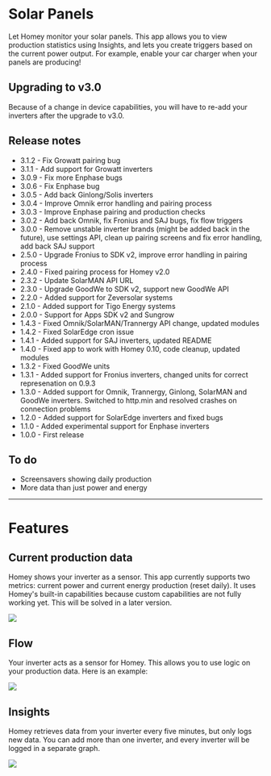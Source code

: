 # Solar Panels  
Let Homey monitor your solar panels. This app allows you to view production statistics using Insights, and lets you create triggers based on the current power output. For example, enable your car charger when your panels are producing!

## Upgrading to v3.0
Because of a change in device capabilities, you will have to re-add your inverters after the upgrade to v3.0.

## Release notes
* 3.1.2 - Fix Growatt pairing bug
* 3.1.1 - Add support for Growatt inverters
* 3.0.9 - Fix more Enphase bugs
* 3.0.6 - Fix Enphase bug
* 3.0.5 - Add back Ginlong/Solis inverters
* 3.0.4 - Improve Omnik error handling and pairing process
* 3.0.3 - Improve Enphase pairing and production checks
* 3.0.2 - Add back Omnik, fix Fronius and SAJ bugs, fix flow triggers
* 3.0.0 - Remove unstable inverter brands (might be added back in the future), use settings API, clean up pairing screens and fix error handling, add back SAJ support
* 2.5.0 - Upgrade Fronius to SDK v2, improve error handling in pairing process
* 2.4.0 - Fixed pairing process for Homey v2.0
* 2.3.2 - Update SolarMAN API URL
* 2.3.0 - Upgrade GoodWe to SDK v2, support new GoodWe API
* 2.2.0 - Added support for Zeversolar systems
* 2.1.0 - Added support for Tigo Energy systems
* 2.0.0 - Support for Apps SDK v2 and Sungrow
* 1.4.3 - Fixed Omnik/SolarMAN/Trannergy API change, updated modules
* 1.4.2 - Fixed SolarEdge cron issue
* 1.4.1 - Added support for SAJ inverters, updated README
* 1.4.0 - Fixed app to work with Homey 0.10, code cleanup, updated modules
* 1.3.2 - Fixed GoodWe units
* 1.3.1 - Added support for Fronius inverters, changed units for correct represenation on 0.9.3
* 1.3.0 - Added support for Omnik, Trannergy, Ginlong, SolarMAN and GoodWe inverters. Switched to http.min and resolved crashes on connection problems
* 1.2.0 - Added support for SolarEdge inverters and fixed bugs
* 1.1.0 - Added experimental support for Enphase inverters
* 1.0.0 - First release

## To do
* Screensavers showing daily production
* More data than just power and energy

---
# Features
## Current production data
Homey shows your inverter as a sensor. This app currently supports two metrics: current power and current energy production (reset daily). It uses Homey's built-in capabilities because custom capabilities are not fully working yet. This will be solved in a later version.

![](http://i.imgur.com/Ozscz9k.png)

## Flow
Your inverter acts as a sensor for Homey. This allows you to use logic on your production data. Here is an example:

![](http://i.imgur.com/HyLuawu.png)

## Insights
Homey retrieves data from your inverter every five minutes, but only logs new data. You can add more than one inverter, and every inverter will be logged in a separate graph.

![](http://i.imgur.com/7VZiddt.png)
